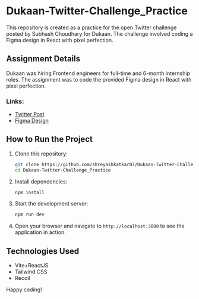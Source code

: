
# Dukaan-Twitter-Challenge_Practice

This repository is created as a practice for the open Twitter challenge posted by Subhash Choudhary for Dukaan. The challenge involved coding a Figma design in React with pixel perfection.

## Assignment Details

Dukaan was hiring Frontend engineers for full-time and 6-month internship roles. The assignment was to code the provided Figma design in React with pixel perfection.

### Links:
- [Twitter Post](https://twitter.com/subhashchy/status/1744308069751025894?ref_src=twsrc%5Etfw)
- [Figma Design](https://www.figma.com/design/bEYvZixY37eFbwT3fwzEyV/Payouts?node-id=39203-197487&t=FZiPvMr1h3Wz5s3x-0)

## How to Run the Project

1. Clone this repository:
    ```bash
    git clone https://github.com/shreyashkatkar07/Dukaan-Twitter-Challenge_Practice.git
    cd Dukaan-Twitter-Challenge_Practice
    ```

2. Install dependencies:
    ```bash
    npm install
    ```

3. Start the development server:
    ```bash
    npm run dev
    ```

4. Open your browser and navigate to `http://localhost:3000` to see the application in action.

## Technologies Used

- Vite+ReactJS
- Tailwind CSS
- Recoil

Happy coding!
